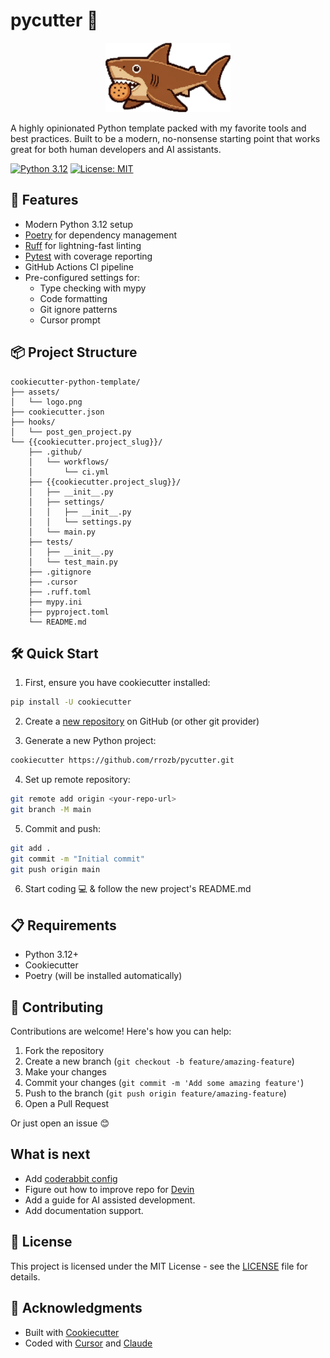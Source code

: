 # pycutter 🔪

<p align="center">
  <img src="assets/logo.webp" alt="Pycutter Logo" width="200"/>
</p>

A highly opinionated Python template packed with my favorite tools and best practices. Built to be a modern, no-nonsense starting point that works great for both human developers and AI assistants.

[![Python 3.12](https://img.shields.io/badge/python-3.12-blue.svg)](https://www.python.org/downloads/release/python-312/)
[![License: MIT](https://img.shields.io/badge/License-MIT-yellow.svg)](https://opensource.org/licenses/MIT)

## 🚀 Features

- Modern Python 3.12 setup
- [Poetry](https://python-poetry.org/) for dependency management
- [Ruff](https://docs.astral.sh/ruff/) for lightning-fast linting
- [Pytest](https://docs.pytest.org/en/latest/) with coverage reporting
- GitHub Actions CI pipeline
- Pre-configured settings for:
  - Type checking with mypy
  - Code formatting
  - Git ignore patterns
  - Cursor prompt

## 📦 Project Structure

```
cookiecutter-python-template/
├── assets/
│   └── logo.png
├── cookiecutter.json
├── hooks/
│   └── post_gen_project.py
└── {{cookiecutter.project_slug}}/
    ├── .github/
    │   └── workflows/
    │       └── ci.yml
    ├── {{cookiecutter.project_slug}}/
    │   ├── __init__.py
    │   ├── settings/
    │   │   ├── __init__.py
    │   │   └── settings.py
    │   └── main.py
    ├── tests/
    │   ├── __init__.py
    │   └── test_main.py
    ├── .gitignore
    ├── .cursor
    ├── .ruff.toml
    ├── mypy.ini
    ├── pyproject.toml
    └── README.md
```

## 🛠️ Quick Start

1. First, ensure you have cookiecutter installed:
```bash
pip install -U cookiecutter
```
2. Create a [new repository](https://github.com/new) on GitHub (or other git provider)

3. Generate a new Python project:
```bash
cookiecutter https://github.com/rrozb/pycutter.git
```

4. Set up remote repository:
```bash
git remote add origin <your-repo-url>
git branch -M main
```
5. Commit and push:
```bash
git add .
git commit -m "Initial commit"
git push origin main
```

6. Start coding 💻 & follow the new project's README.md

## 📋 Requirements

- Python 3.12+
- Cookiecutter
- Poetry (will be installed automatically)

## 🤝 Contributing

Contributions are welcome! Here's how you can help:

1. Fork the repository
2. Create a new branch (`git checkout -b feature/amazing-feature`)
3. Make your changes
4. Commit your changes (`git commit -m 'Add some amazing feature'`)
5. Push to the branch (`git push origin feature/amazing-feature`)
6. Open a Pull Request

Or just open an issue 😊

## What is next

- Add [coderabbit config](https://docs.coderabbit.ai/getting-started/configure-coderabbit)
- Figure out how to improve repo for [Devin](https://docs.devin.ai/)
- Add a guide for AI assisted development.
- Add documentation support.


## 📝 License

This project is licensed under the MIT License - see the [LICENSE](LICENSE) file for details.

## 🙏 Acknowledgments

- Built with [Cookiecutter](https://github.com/cookiecutter/cookiecutter)
- Coded with [Cursor](https://www.cursor.com/) and [Claude](https://www.anthropic.com)


